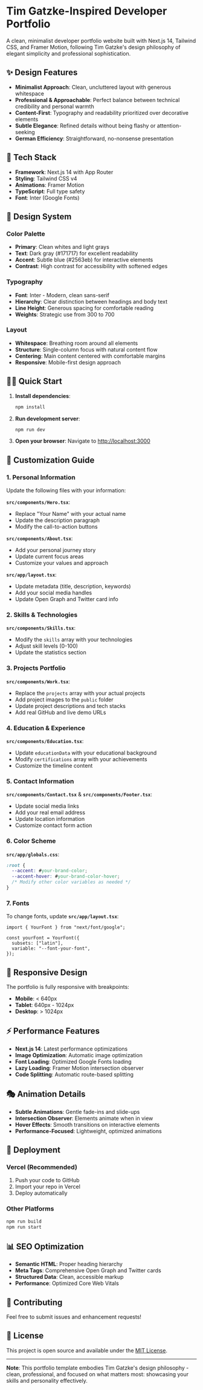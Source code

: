 # Tim Gatzke-Inspired Developer Portfolio

A clean, minimalist developer portfolio website built with Next.js 14, Tailwind CSS, and Framer Motion, following Tim Gatzke's design philosophy of elegant simplicity and professional sophistication.

## ✨ Design Features

- **Minimalist Approach**: Clean, uncluttered layout with generous whitespace
- **Professional & Approachable**: Perfect balance between technical credibility and personal warmth
- **Content-First**: Typography and readability prioritized over decorative elements
- **Subtle Elegance**: Refined details without being flashy or attention-seeking
- **German Efficiency**: Straightforward, no-nonsense presentation

## 🚀 Tech Stack

- **Framework**: Next.js 14 with App Router
- **Styling**: Tailwind CSS v4
- **Animations**: Framer Motion
- **TypeScript**: Full type safety
- **Font**: Inter (Google Fonts)

## 🎨 Design System

### Color Palette
- **Primary**: Clean whites and light grays
- **Text**: Dark gray (#171717) for excellent readability
- **Accent**: Subtle blue (#2563eb) for interactive elements
- **Contrast**: High contrast for accessibility with softened edges

### Typography
- **Font**: Inter - Modern, clean sans-serif
- **Hierarchy**: Clear distinction between headings and body text
- **Line Height**: Generous spacing for comfortable reading
- **Weights**: Strategic use from 300 to 700

### Layout
- **Whitespace**: Breathing room around all elements
- **Structure**: Single-column focus with natural content flow
- **Centering**: Main content centered with comfortable margins
- **Responsive**: Mobile-first design approach

## 🏃‍♂️ Quick Start

1. **Install dependencies**:
   ```bash
   npm install
   ```

2. **Run development server**:
   ```bash
   npm run dev
   ```

3. **Open your browser**:
   Navigate to [http://localhost:3000](http://localhost:3000)

## 🎯 Customization Guide

### 1. Personal Information

Update the following files with your information:

**`src/components/Hero.tsx`**:
- Replace "Your Name" with your actual name
- Update the description paragraph
- Modify the call-to-action buttons

**`src/components/About.tsx`**:
- Add your personal journey story
- Update current focus areas
- Customize your values and approach

**`src/app/layout.tsx`**:
- Update metadata (title, description, keywords)
- Add your social media handles
- Update Open Graph and Twitter card info

### 2. Skills & Technologies

**`src/components/Skills.tsx`**:
- Modify the `skills` array with your technologies
- Adjust skill levels (0-100)
- Update the statistics section

### 3. Projects Portfolio

**`src/components/Work.tsx`**:
- Replace the `projects` array with your actual projects
- Add project images to the `public` folder
- Update project descriptions and tech stacks
- Add real GitHub and live demo URLs

### 4. Education & Experience

**`src/components/Education.tsx`**:
- Update `educationData` with your educational background
- Modify `certifications` array with your achievements
- Customize the timeline content

### 5. Contact Information

**`src/components/Contact.tsx`** & **`src/components/Footer.tsx`**:
- Update social media links
- Add your real email address
- Update location information
- Customize contact form action

### 6. Color Scheme

**`src/app/globals.css`**:
```css
:root {
  --accent: #your-brand-color;
  --accent-hover: #your-brand-color-hover;
  /* Modify other color variables as needed */
}
```

### 7. Fonts

To change fonts, update **`src/app/layout.tsx`**:
```tsx
import { YourFont } from "next/font/google";

const yourFont = YourFont({
  subsets: ["latin"],
  variable: "--font-your-font",
});
```

## 📱 Responsive Design

The portfolio is fully responsive with breakpoints:
- **Mobile**: < 640px
- **Tablet**: 640px - 1024px
- **Desktop**: > 1024px

## ⚡ Performance Features

- **Next.js 14**: Latest performance optimizations
- **Image Optimization**: Automatic image optimization
- **Font Loading**: Optimized Google Fonts loading
- **Lazy Loading**: Framer Motion intersection observer
- **Code Splitting**: Automatic route-based splitting

## 🎭 Animation Details

- **Subtle Animations**: Gentle fade-ins and slide-ups
- **Intersection Observer**: Elements animate when in view
- **Hover Effects**: Smooth transitions on interactive elements
- **Performance-Focused**: Lightweight, optimized animations

## 🚀 Deployment

### Vercel (Recommended)
1. Push your code to GitHub
2. Import your repo in Vercel
3. Deploy automatically

### Other Platforms
```bash
npm run build
npm run start
```

## 📊 SEO Optimization

- **Semantic HTML**: Proper heading hierarchy
- **Meta Tags**: Comprehensive Open Graph and Twitter cards
- **Structured Data**: Clean, accessible markup
- **Performance**: Optimized Core Web Vitals

## 🤝 Contributing

Feel free to submit issues and enhancement requests!

## 📄 License

This project is open source and available under the [MIT License](LICENSE).

---

**Note**: This portfolio template embodies Tim Gatzke's design philosophy - clean, professional, and focused on what matters most: showcasing your skills and personality effectively.
